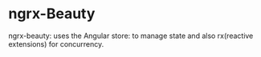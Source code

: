 # ngrx-Beauty

ngrx-beauty: uses the Angular store: to manage state and also rx(reactive extensions) for concurrency. 
